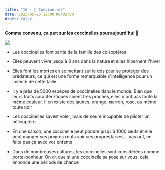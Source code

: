 ```yaml
---
title: "16 - 🐞 Coccinelles"
date: 2023-05-25T12:00:00+02:00
draft: false
---
```


**Comme convenu, ça part sur les coccinelles pour aujourd'hui 🐞**

![](/img/16.jpg)

- Les coccinelles font partie de la famille des coléoptères

- Elles peuvent vivre jusqu'à 3 ans dans la nature et elles hibernent l'hiver

- Elles font les mortes en se mettant sur le dos pour se protéger des prédateurs, ce qui est une forme remarquable d'intelligence pour un insecte de cette taille

- Il y a près de 5000 espèces de coccinelles dans le monde. Bien que leurs traits caractéristiques soient très proches, elles n'ont pas toute la même couleur. Il en existe des jaunes, orange, marron, rose, ou même toute noir  

- Les coccinelles savent voler, mais demeure incapable de piloter un hélicoptère  

- En une saison, une coccinelle peut pondre jusqu'à 1000 œufs et elle peut manger ses propres œufs voir ses propres larves... pas ouf, ne faite pas ça avec vos enfants

- Dans de nombreuses cultures, les coccinelles sont considérées comme porte-bonheur. On dit que si une coccinelle se pose sur vous, cela annonce une période de chance
